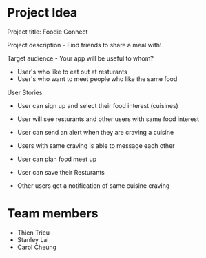# Project Idea
Project title: Foodie Connect

Project description - Find friends to share a meal with!

Target audience - Your app will be useful to whom?
- User's who like to eat out at resturants
- User's who want to meet people who like the same food

User Stories
- User can sign up and select their food interest (cuisines)
- User will see resturants and other users with same food interest
- User can send an alert when they are craving a cuisine 
- Users with same craving is able to message each other


- User can plan food meet up
- User can save their Resturants
- Other users get a notification of same cuisine craving

# Team members
- Thien Trieu
- Stanley Lai
- Carol Cheung